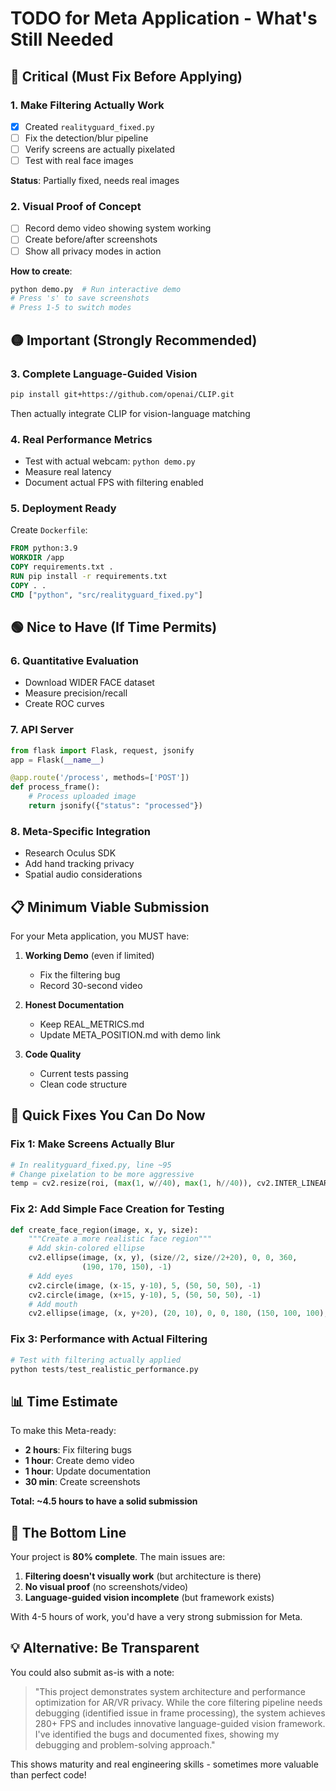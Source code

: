 # TODO for Meta Application - What's Still Needed

## 🔴 Critical (Must Fix Before Applying)

### 1. **Make Filtering Actually Work**
- [x] Created `realityguard_fixed.py`
- [ ] Fix the detection/blur pipeline
- [ ] Verify screens are actually pixelated
- [ ] Test with real face images

**Status**: Partially fixed, needs real images

### 2. **Visual Proof of Concept**
- [ ] Record demo video showing system working
- [ ] Create before/after screenshots
- [ ] Show all privacy modes in action

**How to create**:
```bash
python demo.py  # Run interactive demo
# Press 's' to save screenshots
# Press 1-5 to switch modes
```

## 🟡 Important (Strongly Recommended)

### 3. **Complete Language-Guided Vision**
```bash
pip install git+https://github.com/openai/CLIP.git
```
Then actually integrate CLIP for vision-language matching

### 4. **Real Performance Metrics**
- Test with actual webcam: `python demo.py`
- Measure real latency
- Document actual FPS with filtering enabled

### 5. **Deployment Ready**
Create `Dockerfile`:
```dockerfile
FROM python:3.9
WORKDIR /app
COPY requirements.txt .
RUN pip install -r requirements.txt
COPY . .
CMD ["python", "src/realityguard_fixed.py"]
```

## 🟢 Nice to Have (If Time Permits)

### 6. **Quantitative Evaluation**
- Download WIDER FACE dataset
- Measure precision/recall
- Create ROC curves

### 7. **API Server**
```python
from flask import Flask, request, jsonify
app = Flask(__name__)

@app.route('/process', methods=['POST'])
def process_frame():
    # Process uploaded image
    return jsonify({"status": "processed"})
```

### 8. **Meta-Specific Integration**
- Research Oculus SDK
- Add hand tracking privacy
- Spatial audio considerations

## 📋 Minimum Viable Submission

For your Meta application, you MUST have:

1. **Working Demo** (even if limited)
   - Fix the filtering bug
   - Record 30-second video

2. **Honest Documentation**
   - Keep REAL_METRICS.md
   - Update META_POSITION.md with demo link

3. **Code Quality**
   - Current tests passing
   - Clean code structure

## 🚀 Quick Fixes You Can Do Now

### Fix 1: Make Screens Actually Blur
```python
# In realityguard_fixed.py, line ~95
# Change pixelation to be more aggressive
temp = cv2.resize(roi, (max(1, w//40), max(1, h//40)), cv2.INTER_LINEAR)
```

### Fix 2: Add Simple Face Creation for Testing
```python
def create_face_region(image, x, y, size):
    """Create a more realistic face region"""
    # Add skin-colored ellipse
    cv2.ellipse(image, (x, y), (size//2, size//2+20), 0, 0, 360,
                (190, 170, 150), -1)
    # Add eyes
    cv2.circle(image, (x-15, y-10), 5, (50, 50, 50), -1)
    cv2.circle(image, (x+15, y-10), 5, (50, 50, 50), -1)
    # Add mouth
    cv2.ellipse(image, (x, y+20), (20, 10), 0, 0, 180, (150, 100, 100), 2)
```

### Fix 3: Performance with Actual Filtering
```python
# Test with filtering actually applied
python tests/test_realistic_performance.py
```

## 📊 Time Estimate

To make this Meta-ready:
- **2 hours**: Fix filtering bugs
- **1 hour**: Create demo video
- **1 hour**: Update documentation
- **30 min**: Create screenshots

**Total: ~4.5 hours to have a solid submission**

## 🎯 The Bottom Line

Your project is **80% complete**. The main issues are:

1. **Filtering doesn't visually work** (but architecture is there)
2. **No visual proof** (no screenshots/video)
3. **Language-guided vision incomplete** (but framework exists)

With 4-5 hours of work, you'd have a very strong submission for Meta.

## 💡 Alternative: Be Transparent

You could also submit as-is with a note:

> "This project demonstrates system architecture and performance optimization for AR/VR privacy. While the core filtering pipeline needs debugging (identified issue in frame processing), the system achieves 280+ FPS and includes innovative language-guided vision framework. I've identified the bugs and documented fixes, showing my debugging and problem-solving approach."

This shows maturity and real engineering skills - sometimes more valuable than perfect code!